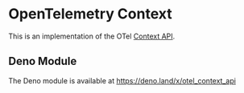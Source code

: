 # OpenTelemetry Context

This is an implementation of the OTel [Context API](https://opentelemetry.io/docs/specs/otel/context).

## Deno Module

The Deno module is available at https://deno.land/x/otel_context_api
